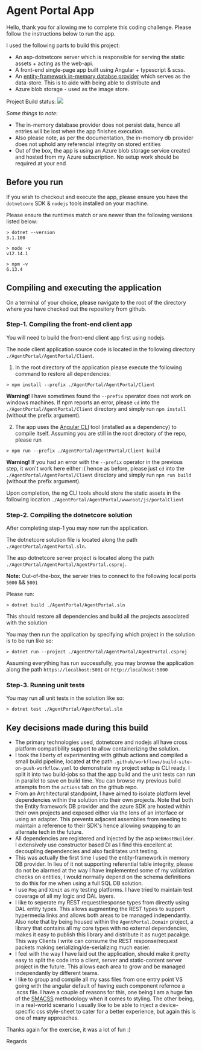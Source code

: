 # Agent Portal App
Hello, thank you for allowing me to complete this coding challenge. Please follow the instructions below to run the app.

I used the following parts to build this project:
* An asp-dotnetcore server which is responsible for serving the static assets + acting as the web-api.
* A front-end single-page app built using Angular + typescript & scss.
* An [entity-framework in-memory databse provider](https://docs.microsoft.com/en-us/ef/core/providers/in-memory/?tabs=dotnet-core-cli) which serves as the data-store. This is to aide with being able to distribute and 
* Azure blob storage - used as the image store.

Project Build status: ![](https://github.com/zoopla/Piran.Tata/workflows/Agent%20Portal%20Build/badge.svg)

*Some things to note:*
* The in-memory database provider does not persist data, hence all entries will be lost when the app finishes execution.
* Also please note, as per the documentation, the in-memory db provider does not uphold any referencial integrity on stored entities
* Out of the box, the app is using an Azure blob storage service created and hosted from my Azure subscription. No setup work should be required at your end

## Before you run

If you wish to checkout and execute the app, please ensure you have the `dotnetcore` SDK & `nodejs` tools installed on your machine.

Please ensure the runtimes match or are newer than the following versions listed below:

```
> dotnet --version
3.1.100

> node -v
v12.14.1

> npm -v
6.13.4
```

## Compiling and executing the application
On a terminal of your choice, please navigate to the root of the directory where you have checked out the repository from github.

### Step-1. Compiling the front-end client app

You will need to build the front-end client app first using nodejs.

The node client application source code is located in the following directory `./AgentPortal/AgentPortal/Client`.

1. In the root directory of the application please execute the following command to restore all dependencies:

```
> npm install --prefix ./AgentPortal/AgentPortal/Client
```
**Warning!** I have sometimes found the `--prefix` operator does not work on windows machines. If npm reports an error, please `cd` into the `./AgentPortal/AgentPortal/Client` directory and simply run `npm install` (without the prefix argument).

2. The app uses the [Angular CLI](https://cli.angular.io/) tool (installed as a dependency) to compile itself. Assuming you are still in the root directory of the repo, please run
```
> npm run --prefix ./AgentPortal/AgentPortal/Client build
```
**Warning!** If you had an error with the `--prefix` operator in the previous step, it won't work here either :( hence as before, please just `cd` into the `./AgentPortal/AgentPortal/Client` directory and simply run `npm run build` (without the prefix argument).

Upon completion, the ng CLI tools should store the static assets in the following location `./AgentPortal/AgentPortal/wwwroot/js/portalClient`

### Step-2. Compiling the dotnetcore solution

After completing step-1 you may now run the application. 

The dotnetcore solution file is located along the path `./AgentPortal/AgentPortal.sln`.

The asp dotnetcore server project is located along the path `./AgentPortal/AgentPortal/AgentPortal.csproj`.

**Note:** Out-of-the-box, the server tries to connect to the following local ports `5000` && `5001`
 
Please run:
```
> dotnet build ./AgentPortal/AgentPortal.sln
```

This should restore all dependencies and build all the projects associated with the solution

You may then run the application by specifying which project in the solution is to be run like so:
```
> dotnet run --project ./AgentPortal/AgentPortal/AgentPortal.csproj
```

Assuming everything has run successfully, you may browse the application along the path `https://localhost:5001` or `http://localhost:5000`

### Step-3. Running unit tests

You may run all unit tests in the solution like so:

```
> dotnet test ./AgentPortal/AgentPortal.sln
```


## Key decisions made during this build

* The primary technologies used, dotnetcore and nodejs all have cross platform compatibility support to allow containerizing the solution.
* I took the liberty of experimenting with github actions and compiled a small build pipeline, located at the path `.github/workflows/build-site-on-push-workflow.yaml` to demonstrate my project setup is CLI ready. I split it into two build-jobs so that the app build and the unit tests can run in parallel to save on build time. You can browse my previous build attempts from the `actions` tab on the github repo.
* From an Architectural standpoint, I have aimed to isolate platform level dependencies within the solution into their own projects. Note that both the Entity framework DB provider and the azure SDK are hosted within their own projects and exposed either via the lens of an interface or using an adapter. This prevents adjacent assemblies from needing to maintain a reference to their SDK's hence allowing swapping to an alternate tech in the future.
* All dependencies are registered and injected by the asp `WebHostBuilder`. I extensively use constructor based DI as I find this excellent at decoupling dependencies and also facilitates unit testing.
* This was actually the first time I used the entity-framework in memory DB provider. In lieu of it not supporting referential table integrity, please do not be alarmed at the way I have implemented some of my validation checks on entities, I would normally depend on the schema definitions to do this for me when using a full SQL DB solution.
* I use `Moq` and `XUnit` as my testing platforms. I have tried to maintain test coverage of all my logic and DAL layers.
* I like to seperate my REST request/response types from directly using DAL entity types. This allows augmenting the REST types to suppert hypermedia links and allows both areas to be managed independantly. Also note that by being housed within the `AgentPortal.Domain` project, a library that contains all my core types with no external dependencies, makes it easy to publish this library and distribute it as nuget pacakge. This way Clients I write can consume the REST response/request packets making serializing/de-serializing much easier.
* I feel with the way I have laid out the application, should make it pretty easy to split the code into a client, server and static-content server project in the future. This allows each area to grow and be managed independantly by different teams.
* I like to group and compile all my sass files from one entry point VS going with the angular default of having each component refernce a .scss file. I have a couple of reasons for this, one being I am a huge fan of the [SMACSS](http://smacss.com/book/categorizing) methodology when it comes to styling. The other being, in a real-world scenario I usually like to be able to inject a device-specific css style-sheet to cater for a better experience, but again this is one of many approaches.


Thanks again for the exercise, it was a lot of fun :)

Regards